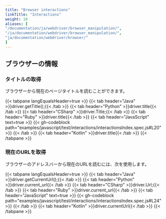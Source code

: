 ```yaml
---
title: "Browser interactions"
linkTitle: "Interactions"
weight: 10
aliases: [
"/documentation/ja/webdriver/browser_manipulation/",
"/ja/documentation/webdriver/browser_manipulation/",
"ja/documentation/webdriver/browser/"
]
---
```


## ブラウザーの情報

### タイトルの取得

ブラウザーから現在のページタイトルを読むことができます。

{{< tabpane langEqualsHeader=true >}}
  {{< tab header="Java" >}}driver.getTitle();{{< /tab >}}
  {{< tab header="Python" >}}driver.title{{< /tab >}}
  {{< tab header="CSharp" >}}driver.Title;{{< /tab >}}
  {{< tab header="Ruby" >}}driver.title{{< /tab >}}
{{< tab header="JavaScript" text=true >}}
{{< gh-codeblock path="examples/javascript/test/interactions/interactionsIndex.spec.js#L20" >}}
{{< /tab >}}
  {{< tab header="Kotlin" >}}driver.title{{< /tab >}}
{{< /tabpane >}}


### 現在のURLを取得

ブラウザーのアドレスバーから現在のURLを読むには、次を使用します。

{{< tabpane langEqualsHeader=true >}}
{{< tab header="Java" >}}driver.getCurrentUrl();{{< /tab >}}
{{< tab header="Python" >}}driver.current_url{{< /tab >}}
{{< tab header="CSharp" >}}driver.Url;{{< /tab >}}
{{< tab header="Ruby" >}}driver.current_url{{< /tab >}}
{{< tab header="JavaScript" text=true >}}
{{< gh-codeblock path="examples/javascript/test/interactions/interactionsIndex.spec.js#L24" >}}
{{< /tab >}}
{{< tab header="Kotlin" >}}driver.currentUrl{{< /tab >}}
{{< /tabpane >}}
